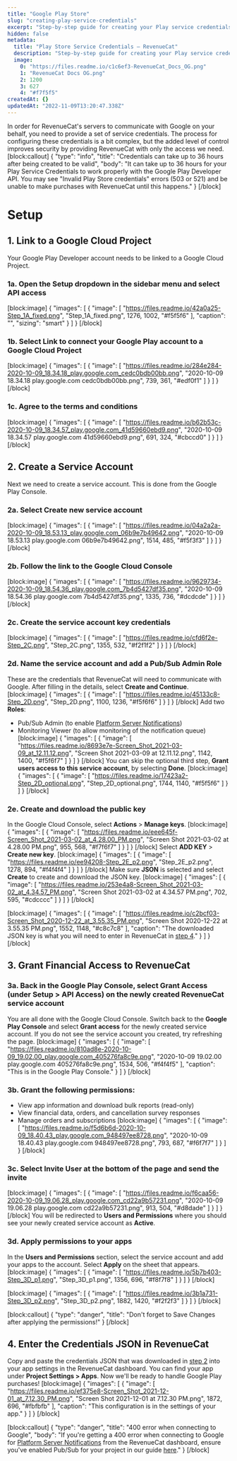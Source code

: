 ```yaml
---
title: "Google Play Store"
slug: "creating-play-service-credentials"
excerpt: "Step-by-step guide for creating your Play service credentials"
hidden: false
metadata: 
  title: "Play Store Service Credentials – RevenueCat"
  description: "Step-by-step guide for creating your Play service credentials, These are needed in order for RevenueCat's servers to communicate with Google on your behalf."
  image: 
    0: "https://files.readme.io/c1c6ef3-RevenueCat_Docs_OG.png"
    1: "RevenueCat Docs OG.png"
    2: 1200
    3: 627
    4: "#f7f5f5"
createdAt: {}
updatedAt: "2022-11-09T13:20:47.338Z"
---
```

In order for RevenueCat's servers to communicate with Google on your behalf, you need to provide a set of service credentials. The process for configuring these credentials is a bit complex, but the added level of control improves security by providing RevenueCat with only the access we need. 
[block:callout]
{
  "type": "info",
  "title": "Credentials can take up to 36 hours after being created to be valid",
  "body": "It can take up to 36 hours for your Play Service Credentials to work properly with the Google Play Developer API. You may see \"Invalid Play Store credentials\" errors (503 or 521) and be unable to make purchases with RevenueCat until this happens."
}
[/block]
# Setup
## 1. Link to a Google Cloud Project

Your Google Play Developer account needs to be linked to a Google Cloud Project. 

### 1a. Open the **Setup** dropdown in the sidebar menu and select **API access**
[block:image]
{
  "images": [
    {
      "image": [
        "https://files.readme.io/42a0a25-Step_1A_fixed.png",
        "Step_1A_fixed.png",
        1276,
        1002,
        "#f5f5f6"
      ],
      "caption": "",
      "sizing": "smart"
    }
  ]
}
[/block]
### 1b. Select **Link** to connect your Google Play account to a Google Cloud Project
[block:image]
{
  "images": [
    {
      "image": [
        "https://files.readme.io/284e284-2020-10-09_18.34.18_play.google.com_cedc0bdb00bb.png",
        "2020-10-09 18.34.18 play.google.com cedc0bdb00bb.png",
        739,
        361,
        "#edf0f1"
      ]
    }
  ]
}
[/block]
### 1c. Agree to the terms and conditions
[block:image]
{
  "images": [
    {
      "image": [
        "https://files.readme.io/b62b53c-2020-10-09_18.34.57_play.google.com_41d59660ebd9.png",
        "2020-10-09 18.34.57 play.google.com 41d59660ebd9.png",
        691,
        324,
        "#cbccd0"
      ]
    }
  ]
}
[/block]
## 2. Create a Service Account

Next we need to create a service account. This is done from the Google Play Console.

### 2a. Select **Create new service account**

[block:image]
{
  "images": [
    {
      "image": [
        "https://files.readme.io/04a2a2a-2020-10-09_18.53.13_play.google.com_06b9e7b49642.png",
        "2020-10-09 18.53.13 play.google.com 06b9e7b49642.png",
        1514,
        485,
        "#f5f3f3"
      ]
    }
  ]
}
[/block]
### 2b. Follow the link to the Google Cloud Console
[block:image]
{
  "images": [
    {
      "image": [
        "https://files.readme.io/9629734-2020-10-09_18.54.36_play.google.com_7b4d5427df35.png",
        "2020-10-09 18.54.36 play.google.com 7b4d5427df35.png",
        1335,
        736,
        "#dcdcde"
      ]
    }
  ]
}
[/block]
### 2c. Create the service account key credentials
[block:image]
{
  "images": [
    {
      "image": [
        "https://files.readme.io/cfd6f2e-Step_2C.png",
        "Step_2C.png",
        1355,
        532,
        "#f2f1f2"
      ]
    }
  ]
}
[/block]
### 2d. Name the service account and add a Pub/Sub Admin Role

These are the credentials that RevenueCat will need to communicate with Google. After filling in the details, select **Create and Continue**.
[block:image]
{
  "images": [
    {
      "image": [
        "https://files.readme.io/45133c8-Step_2D.png",
        "Step_2D.png",
        1100,
        1236,
        "#f5f6f6"
      ]
    }
  ]
}
[/block]
Add two **Roles**:
* Pub/Sub Admin (to enable [Platform Server Notifications](doc:server-notifications))
* Monitoring Viewer (to allow monitoring of the notification queue)
[block:image]
{
  "images": [
    {
      "image": [
        "https://files.readme.io/8693e7e-Screen_Shot_2021-03-09_at_12.11.12.png",
        "Screen Shot 2021-03-09 at 12.11.12.png",
        1142,
        1400,
        "#f5f6f7"
      ]
    }
  ]
}
[/block]
You can skip the optional third step, **Grant users access to this service account**, by selecting **Done**.
[block:image]
{
  "images": [
    {
      "image": [
        "https://files.readme.io/17423a2-Step_2D_optional.png",
        "Step_2D_optional.png",
        1744,
        1140,
        "#f5f5f6"
      ]
    }
  ]
}
[/block]
### 2e. Create and download the public key

In the Google Cloud Console, select **Actions** > **Manage keys**.
[block:image]
{
  "images": [
    {
      "image": [
        "https://files.readme.io/eee645f-Screen_Shot_2021-03-02_at_4.28.00_PM.png",
        "Screen Shot 2021-03-02 at 4.28.00 PM.png",
        955,
        568,
        "#f7f6f7"
      ]
    }
  ]
}
[/block]
Select **ADD KEY** > **Create new key**.
[block:image]
{
  "images": [
    {
      "image": [
        "https://files.readme.io/ee94208-Step_2E_p2.png",
        "Step_2E_p2.png",
        1278,
        894,
        "#f4f4f4"
      ]
    }
  ]
}
[/block]
Make sure **JSON** is selected and select **Create** to create and download the JSON key.
[block:image]
{
  "images": [
    {
      "image": [
        "https://files.readme.io/253e4a8-Screen_Shot_2021-03-02_at_4.34.57_PM.png",
        "Screen Shot 2021-03-02 at 4.34.57 PM.png",
        702,
        595,
        "#cdcccc"
      ]
    }
  ]
}
[/block]

[block:image]
{
  "images": [
    {
      "image": [
        "https://files.readme.io/c2bcf03-Screen_Shot_2020-12-22_at_3.55.35_PM.png",
        "Screen Shot 2020-12-22 at 3.55.35 PM.png",
        1552,
        1148,
        "#c8c7c8"
      ],
      "caption": "The downloaded JSON key is what you will need to enter in RevenueCat in [step 4](https://docs.revenuecat.com/docs/creating-play-service-credentials#4-enter-the-credentials-json-in-revenuecat)."
    }
  ]
}
[/block]
## 3. Grant Financial Access to RevenueCat

### 3a. Back in the Google Play Console, select **Grant Access** (under **Setup** > **API Access**) on the newly created RevenueCat service account

You are all done with the Google Cloud Console. Switch back to the **Google Play Console** and select **Grant access** for the newly created service account. If you do not see the service account you created, try refreshing the page.
[block:image]
{
  "images": [
    {
      "image": [
        "https://files.readme.io/810ad8e-2020-10-09_19.02.00_play.google.com_405276fa8c9e.png",
        "2020-10-09 19.02.00 play.google.com 405276fa8c9e.png",
        1534,
        506,
        "#f4f4f5"
      ],
      "caption": "This is in the Google Play Console."
    }
  ]
}
[/block]
### 3b. Grant the following permissions:

- View app information and download bulk reports (read-only)
- View financial data, orders, and cancellation survey responses
- Manage orders and subscriptions
[block:image]
{
  "images": [
    {
      "image": [
        "https://files.readme.io/f5d6b6d-2020-10-09_18.40.43_play.google.com_948497ee8728.png",
        "2020-10-09 18.40.43 play.google.com 948497ee8728.png",
        793,
        687,
        "#f6f7f7"
      ]
    }
  ]
}
[/block]
### 3c. Select **Invite User** at the bottom of the page and send the invite
[block:image]
{
  "images": [
    {
      "image": [
        "https://files.readme.io/f6caa56-2020-10-09_19.06.28_play.google.com_cd22a9b57231.png",
        "2020-10-09 19.06.28 play.google.com cd22a9b57231.png",
        913,
        504,
        "#d8dade"
      ]
    }
  ]
}
[/block]
You will be redirected to **Users and Permissions** where you should see your newly created service account as **Active**.

### 3d. Apply permissions to your apps

In the **Users and Permissions** section, select the service account and add your apps to the account. Select **Apply** on the sheet that appears.
[block:image]
{
  "images": [
    {
      "image": [
        "https://files.readme.io/5b7b403-Step_3D_p1.png",
        "Step_3D_p1.png",
        1356,
        696,
        "#f8f7f8"
      ]
    }
  ]
}
[/block]

[block:image]
{
  "images": [
    {
      "image": [
        "https://files.readme.io/3b1a731-Step_3D_p2.png",
        "Step_3D_p2.png",
        1882,
        1420,
        "#f2f2f3"
      ]
    }
  ]
}
[/block]

[block:callout]
{
  "type": "danger",
  "title": "Don't forget to Save Changes after applying the permissions!"
}
[/block]
## 4. Enter the Credentials JSON in RevenueCat

Copy and paste the credentials JSON that was downloaded in [step 2](https://docs.revenuecat.com/docs/creating-play-service-credentials#2e-create-and-download-the-public-key) into your app settings in the RevenueCat dashboard. You can find your app under **Project Settings > Apps**. Now we'll be ready to handle Google Play purchases!
[block:image]
{
  "images": [
    {
      "image": [
        "https://files.readme.io/ef375e8-Screen_Shot_2021-12-01_at_7.12.30_PM.png",
        "Screen Shot 2021-12-01 at 7.12.30 PM.png",
        1872,
        696,
        "#fbfbfb"
      ],
      "caption": "This configuration is in the settings of your app."
    }
  ]
}
[/block]

[block:callout]
{
  "type": "danger",
  "title": "400 error when connecting to Google",
  "body": "If you're getting a 400 error when connecting to Google for [Platform Server Notifications](doc:google-server-notifications) from the RevenueCat dashboard, ensure you've enabled Pub/Sub for your project in our guide [here](doc:google-server-notifications)."
}
[/block]